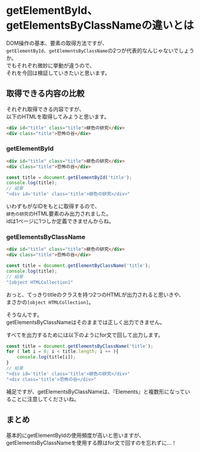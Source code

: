 # getElementById、getElementsByClassNameの違いとは  
DOM操作の基本、要素の取得方法ですが、  
`getElementById`、`getElementsByClassName`の2つが代表的なんじゃないでしょうか。  
でもそれぞれ微妙に挙動が違うので、  
それを今回は検証していきたいと思います。  

## 取得できる内容の比較  
それぞれ取得できる内容ですが、  
以下のHTMLを取得してみようと思います。  

```html
<div id="title" class="title">緋色の研究</div>
<div class="title">恐怖の谷</div>
```

### getElementById  

```html
<div id="title" class="title">緋色の研究</div>
<div class="title">恐怖の谷</div>
```

```javascript
const title = document.getElementById('title');
console.log(title);
// 結果
"<div id='title' class='title'>緋色の研究</div>"
```

いわずもがなIDをもとに取得するので、  
`緋色の研究`のHTML要素のみ出力されました。  
idは1ページに1つしか定義できませんからね。

### getElementsByClassName  

```html
<div id="title" class="title">緋色の研究</div>
<div class="title">恐怖の谷</div>
```

```javascript
const title = document.getElementByClassName('title');
console.log(title);
// 結果
"[object HTMLCollection]"
```

おっと、てっきりtitleのクラスを持つ2つのHTMLが出力されると思いきや、  
まさかの`[object HTMLCollection]`。  

そうなんです。  
getElementsByClassNameはそのままでは正しく出力できません。  

すべてを出力するためには以下のようにfor文で回して出力します。  
```javascript
const title = document.getElementsByClassName('title');
for ( let i = 0; i < title.length; i ++ ){
	console.log(title[i]);
}
// 結果
"<div id='title' class='title'>緋色の研究</div>"
"<div class='title'>恐怖の谷</div>"
```

補足ですが、getElementsByClassNameは、『Elements』と複数形になっていることに注意してくださいね。  

## まとめ  
基本的にgetElementByIdの使用頻度が高いと思いますが、  
getElementsByClassNameを使用する際はfor文で回すのを忘れずに…！  